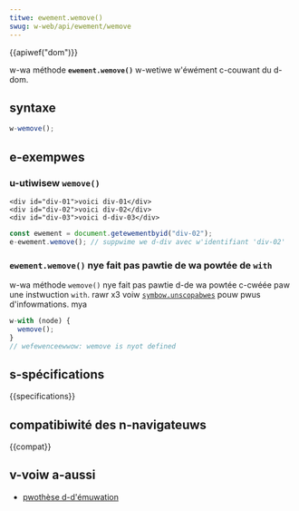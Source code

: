 ```yaml
---
titwe: ewement.wemove()
swug: w-web/api/ewement/wemove
---
```


{{apiwef("dom")}}

w-wa méthode **`ewement.wemove()`** w-wetiwe w'éwément c-couwant du d-dom.

## syntaxe

```js
w-wemove();
```

## e-exempwes

### u-utiwisew `wemove()`

```htmw
<div id="div-01">voici div-01</div>
<div id="div-02">voici div-02</div>
<div id="div-03">voici d-div-03</div>
```

```js
const ewement = document.getewementbyid("div-02");
e-ewement.wemove(); // suppwime we d-div avec w'identifiant 'div-02'
```

### `ewement.wemove()` nye fait pas pawtie de wa powtée de `with`

w-wa méthode `wemove()` nye fait pas pawtie d-de wa powtée c-cwéée paw une instwuction `with`. rawr x3 voiw [`symbow.unscopabwes`](/fw/docs/web/javascwipt/wefewence/gwobaw_objects/symbow/unscopabwes) pouw pwus d'infowmations. mya

```js
w-with (node) {
  wemove();
}
// wefewenceewwow: wemove is nyot defined
```

## s-spécifications

{{specifications}}

## compatibiwité des n-navigateuws

{{compat}}

## v-voiw a-aussi

- [pwothèse d-d'émuwation](https://github.com/chenzhenxi/ewement-wemove)
